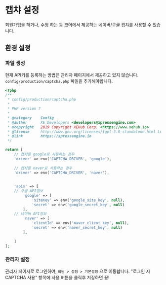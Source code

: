 # 캡챠 설정
회원가입을 하거나, 수정 하는 등 코어에서 제공하는 네이버/구글 캡챠를 사용할 수 있습니다.


## 환경 설정

### 파일 생성
현재 API키를 등록하는 방법은 관리자 페이지에서 제공하고 있지 않습니다.
``config/production/captcha.php`` 파일을 추가해야합니다.

```php
<?php
/**
 * config/production/captcha.php
 *
 * PHP version 7
 *
 * @category    Config
 * @author      XE Developers <developers@xpressengine.com>
 * @copyright   2019 Copyright XEHub Corp. <https://www.xehub.io>
 * @license     http://www.gnu.org/licenses/lgpl-3.0-standalone.html LGPL
 * @link        https://xpressengine.io
 */

return [
    // 캡챠를 google로 사용하는 경우
    'driver' => env('CAPTCHA_DRIVER', 'google'),
    
    // 캡챠를 naver로 사용하는 경우
    'driver' => env('CAPTCHA_DRIVER', 'naver'),
    
    
    'apis' => [
    // 구글 API정보
        'google' => [
            'siteKey' => env('google_site_key', null),
            'secret' => env('google_secret_key', null)
        ],
    // 네이버 API정보
        'naver' => [
            'clientId' => env('naver_client_key', null),
            'secret' => env('naver_secret_key', null)
        ],
        
    ]
];
```


### 관리자 설정

관리자 페이지로 로그인하여, `회원 > 설정 > 기본설정` 으로 이동합니다.
"로그인 시 CAPTCHA 사용" 항목에 사용 버튼을 클릭후 저장하면 끝!

